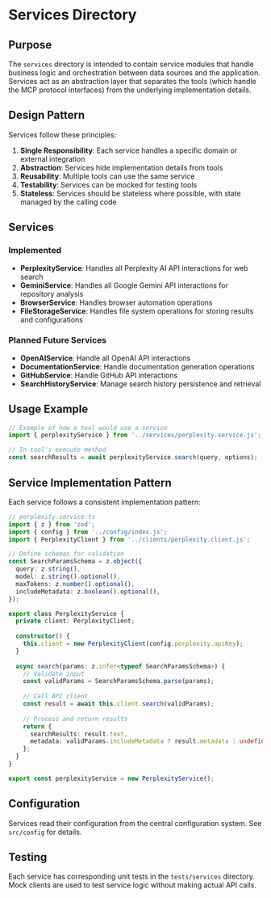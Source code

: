 # Services Directory

## Purpose

The `services` directory is intended to contain service modules that handle business logic and orchestration between data sources and the application. Services act as an abstraction layer that separates the tools (which handle the MCP protocol interfaces) from the underlying implementation details.

## Design Pattern

Services follow these principles:

1. **Single Responsibility**: Each service handles a specific domain or external integration
2. **Abstraction**: Services hide implementation details from tools
3. **Reusability**: Multiple tools can use the same service
4. **Testability**: Services can be mocked for testing tools
5. **Stateless**: Services should be stateless where possible, with state managed by the calling code

## Services

### Implemented

- **PerplexityService**: Handles all Perplexity AI API interactions for web search
- **GeminiService**: Handles all Google Gemini API interactions for repository analysis
- **BrowserService**: Handles browser automation operations
- **FileStorageService**: Handles file system operations for storing results and configurations

### Planned Future Services

- **OpenAIService**: Handle all OpenAI API interactions
- **DocumentationService**: Handle documentation generation operations
- **GitHubService**: Handle GitHub API interactions
- **SearchHistoryService**: Manage search history persistence and retrieval

## Usage Example

```typescript
// Example of how a tool would use a service
import { perplexityService } from '../services/perplexity.service.js';

// In tool's execute method
const searchResults = await perplexityService.search(query, options);
```

## Service Implementation Pattern

Each service follows a consistent implementation pattern:

```typescript
// perplexity.service.ts
import { z } from 'zod';
import { config } from '../config/index.js';
import { PerplexityClient } from '../clients/perplexity.client.js';

// Define schemas for validation
const SearchParamsSchema = z.object({
  query: z.string(),
  model: z.string().optional(),
  maxTokens: z.number().optional(),
  includeMetadata: z.boolean().optional(),
});

export class PerplexityService {
  private client: PerplexityClient;
  
  constructor() {
    this.client = new PerplexityClient(config.perplexity.apiKey);
  }
  
  async search(params: z.infer<typeof SearchParamsSchema>) {
    // Validate input
    const validParams = SearchParamsSchema.parse(params);
    
    // Call API client
    const result = await this.client.search(validParams);
    
    // Process and return results
    return {
      searchResults: result.text,
      metadata: validParams.includeMetadata ? result.metadata : undefined,
    };
  }
}

export const perplexityService = new PerplexityService();
```

## Configuration

Services read their configuration from the central configuration system. See `src/config` for details.

## Testing

Each service has corresponding unit tests in the `tests/services` directory. Mock clients are used to test service logic without making actual API calls. 